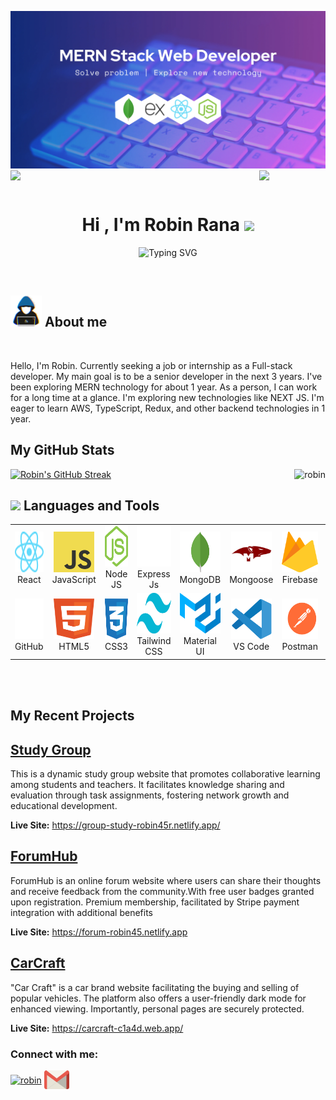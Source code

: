 ![logo](https://raw.githubusercontent.com/mdrobin45/mdrobin45/main/assets/images/github-banner.webp)
<img align="left" src="https://user-images.githubusercontent.com/65187002/144930161-2f783401-8d27-4fdf-a2f7-cc0ba32f1f1f.gif" width="21%" style="display:inline;"><img align="right" src="https://user-images.githubusercontent.com/65187002/144930161-2f783401-8d27-4fdf-a2f7-cc0ba32f1f1f.gif" width="21%" style="display:inline;">

<br>
<h1 align="center"><b>Hi , I'm Robin Rana </b><img src="https://media.giphy.com/media/hvRJCLFzcasrR4ia7z/giphy.gif" width="35"></h1>
<!--  -->
<p align="center">
  <img src="https://readme-typing-svg.demolab.com?font=Fira+Code&pause=1000&color=CB6AFE&random=false&width=435&lines=Seft-Tought+Full+Stack+Developer;Patience+Troubleshooter;Eger+To+Learn+New+Technology" alt="Typing SVG" />
</p>
<br>
	
## <picture><img src = "https://raw.githubusercontent.com/mdrobin45/mdrobin45/main/assets/images/about_me.gif" width = 50px></picture> **About me**

<br>
<div align="center">
  <p align="left">
    Hello, I'm Robin. Currently seeking a job or internship as a Full-stack developer. My main goal is to be a senior developer in the next 3 years. I've been exploring MERN technology for about 1 year. As a person, I can work for a long time at a glance. I'm exploring new technologies like NEXT JS. I'm eager to learn AWS, TypeScript, Redux, and other backend technologies in 1 year.
  </p>
</div>

## <b> My GitHub Stats</b>

<a align="left" href="#"><img src="https://github-readme-streak-stats.herokuapp.com?user=mdrobin45&theme=aura&border=142C77" alt="Robin's GitHub Streak" /></a>
<a align="right" href="#"><img align="right" src="https://github-readme-stats.vercel.app/api/top-langs?username=mdrobin45&show_icons=true&theme=dark&locale=en&layout=compact" alt="robin" /></a>

## <img src="https://media2.giphy.com/media/QssGEmpkyEOhBCb7e1/giphy.gif?cid=ecf05e47a0n3gi1bfqntqmob8g9aid1oyj2wr3ds3mg700bl&rid=giphy.gif" width ="25"><b> Languages and Tools</b>

<table align="center">
  <tr>
    <td align="center" width="96">
        <img src="https://raw.githubusercontent.com/mdrobin45/mdrobin45/e10e332e881a57c52548bd5a5dc5ce407ab57509/assets/images/react.svg" alt="icon" width="65" height="65" />
      <br>React
    </td>
    <td align="center" width="96">
        <img src="https://raw.githubusercontent.com/mdrobin45/mdrobin45/e10e332e881a57c52548bd5a5dc5ce407ab57509/assets/images/logo-javascript.svg" alt="icon" width="65" height="65" />
      <br>JavaScript
    </td>
    <td align="center" width="96">
        <img src="https://raw.githubusercontent.com/mdrobin45/mdrobin45/8da310742fcc83ea52cd97721f3274b594bea44f/assets/images/nodejs-icon.svg" alt="icon" width="65" height="65" />
      <br>Node JS
    </td>
    <td align="center" width="96">
        <img src="https://raw.githubusercontent.com/mdrobin45/mdrobin45/e8dfbd854a8c631cab06e57d56ba95ea504879ba/assets/images/expressjs-icon.svg" alt="icon" width="65" height="65" />
      <br>Express Js
    </td>
    <td align="center" width="96">
        <img src="https://raw.githubusercontent.com/mdrobin45/mdrobin45/8da310742fcc83ea52cd97721f3274b594bea44f/assets/images/mongodb-icon.svg" alt="icon" width="65" height="65" />
      <br>MongoDB
    </td>
    <td align="center" width="96">
      <img src="https://raw.githubusercontent.com/mdrobin45/mdrobin45/main/assets/images/Mongoose.png" alt="icon" width="65" height="65" />
      <br>Mongoose
   </td>
    <td align="center" width="96">
        <img src="https://raw.githubusercontent.com/mdrobin45/mdrobin45/8da310742fcc83ea52cd97721f3274b594bea44f/assets/images/firebase.svg" alt="icon" width="65" height="65" />
      <br>Firebase
    </td>
    <td align="center" width="96">
        <img src="https://raw.githubusercontent.com/mdrobin45/mdrobin45/8da310742fcc83ea52cd97721f3274b594bea44f/assets/images/git-icon.svg" alt="icon" width="65" height="65" />
      <br>Git
    </td>
  </tr>
  <tr>
   <td align="center" width="96">
      <img src="https://raw.githubusercontent.com/mdrobin45/mdrobin45/f9fe2fa4d9425f4387c13df85d57811f2e0bd3e3/assets/images/Github.svg" alt="icon" width="65" height="65" />
      <br>GitHub
   </td>
   <td align="center" width="96">
      <img src="https://raw.githubusercontent.com/mdrobin45/mdrobin45/f9fe2fa4d9425f4387c13df85d57811f2e0bd3e3/assets/images/html-.svg" alt="icon" width="65" height="65" />
      <br>HTML5
   </td>
   <td align="center" width="96">
      <img src="https://raw.githubusercontent.com/mdrobin45/mdrobin45/f9fe2fa4d9425f4387c13df85d57811f2e0bd3e3/assets/images/css-3.svg" alt="icon" width="65" height="65" />
      <br>CSS3
   </td>
   <td align="center" width="96">
      <img src="https://raw.githubusercontent.com/mdrobin45/mdrobin45/f9fe2fa4d9425f4387c13df85d57811f2e0bd3e3/assets/images/tailwind.svg" alt="icon" width="65" height="65" />
      <br>Tailwind CSS
   </td>
   <td align="center" width="96">
      <img src="https://raw.githubusercontent.com/mdrobin45/mdrobin45/f9fe2fa4d9425f4387c13df85d57811f2e0bd3e3/assets/images/material-ui.svg" alt="icon" width="65" height="65" />
      <br>Material UI
   </td>
   <td align="center" width="96">
      <img src="https://raw.githubusercontent.com/mdrobin45/mdrobin45/294f0eeff111d774fd965d28c9228a177151c1c1/assets/images/visual-studio-code.svg" alt="icon" width="65" height="65" />
      <br>VS Code
   </td>
   <td align="center" width="96">
      <img src="https://raw.githubusercontent.com/mdrobin45/mdrobin45/294f0eeff111d774fd965d28c9228a177151c1c1/assets/images/postman.svg" alt="icon" width="65" height="65" />
      <br>Postman
   </td>
   <td align="center" width="96">
      <img src="https://raw.githubusercontent.com/mdrobin45/mdrobin45/294f0eeff111d774fd965d28c9228a177151c1c1/assets/images/ubuntu-icon.svg" alt="icon" width="65" height="65" />
      <br>Ubuntu
   </td>
  </tr>
</table>
<br>
<br>

## <b> My Recent Projects</b>

## <a href="https://github.com/mdrobin45/study-group-client">Study Group</a>

This is a dynamic study group website that promotes collaborative learning among students and teachers. It facilitates knowledge sharing and evaluation through task assignments, fostering network growth and educational development.

**Live Site:** https://group-study-robin45r.netlify.app/

## <a href="https://github.com/mdrobin45/forumHub-client">ForumHub</a>

ForumHub is an online forum website where users can share their thoughts and receive feedback from the community.With free user badges granted upon registration. Premium membership, facilitated by Stripe payment integration with additional benefits

**Live Site:** https://forum-robin45.netlify.app

## <a href="https://github.com/mdrobin45/carCraft-client">CarCraft</a>

"Car Craft" is a car brand website facilitating the buying and selling of popular vehicles. The platform also offers a user-friendly dark mode for enhanced viewing. Importantly, personal pages are securely protected.

**Live Site:** https://carcraft-c1a4d.web.app/

<h3 align="left">Connect with me:</h3>
<p align="left">
<a href="https://www.linkedin.com/in/mdrobin45/" target="blank"><img align="center" src="https://raw.githubusercontent.com/rahuldkjain/github-profile-readme-generator/master/src/images/icons/Social/linked-in-alt.svg" alt="robin" height="30" width="40" /></a>
<a href="mailto:robinrana4r@gmail.com" target="blank"><img align="center" src="https://raw.githubusercontent.com/mdrobin45/mdrobin45/0028a9c33231b185860f7a723b6897a8229f549b/assets/images/gmail-icon.svg" alt="robin" height="30" width="40" /></a>
</p>
<br>

